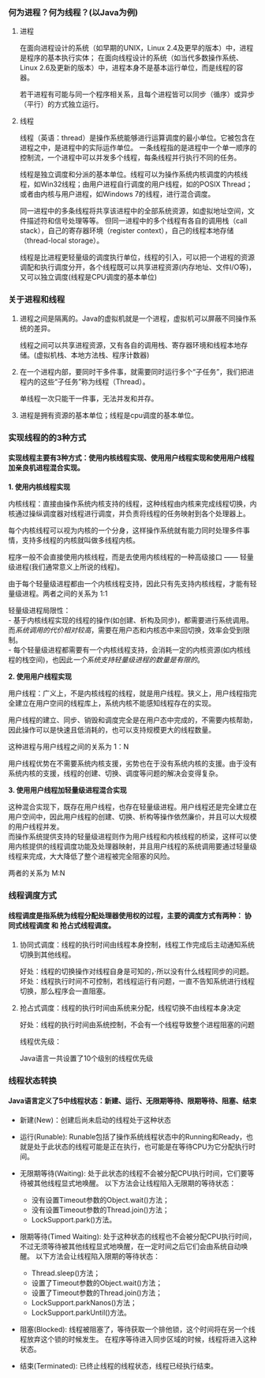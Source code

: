 ### 何为进程？何为线程？(以Java为例)

  1. 进程
  
     在面向进程设计的系统（如早期的UNIX，Linux 2.4及更早的版本）中，进程是程序的基本执行实体；
     在面向线程设计的系统（如当代多数操作系统、Linux 2.6及更新的版本）中，进程本身不是基本运行单位，而是线程的容器。
     
     若干进程有可能与同一个程序相关系，且每个进程皆可以同步（循序）或异步（平行）的方式独立运行。
     
  2. 线程
  
     线程（英语：thread）是操作系统能够进行运算调度的最小单位。它被包含在进程之中，是进程中的实际运作单位。
     一条线程指的是进程中一个单一顺序的控制流，一个进程中可以并发多个线程，每条线程并行执行不同的任务。
     
     线程是独立调度和分派的基本单位。线程可以为操作系统内核调度的内核线程，如Win32线程；由用户进程自行调度的用户线程，如的POSIX Thread；或者由内核与用户进程，如Windows 7的线程，进行混合调度。

     同一进程中的多条线程将共享该进程中的全部系统资源，如虚拟地址空间，文件描述符和信号处理等等。
     但同一进程中的多个线程有各自的调用栈（call stack），自己的寄存器环境（register context），自己的线程本地存储（thread-local storage）。
     
     线程是比进程更轻量级的调度执行单位，线程的引入，可以把一个进程的资源调配和执行调度分开，各个线程既可以共享进程资源(内存地址、文件I/O等)，又可以独立调度(线程是CPU调度的基本单位)


### 关于进程和线程
 
  1. 进程之间是隔离的。Java的虚拟机就是一个进程，虚拟机可以屏蔽不同操作系统的差异。
     
     线程之间可以共享进程资源，又有各自的调用栈、寄存器环境和线程本地存储。(虚拟机栈、本地方法栈、程序计数器)
     
  2. 在一个进程内部，要同时干多件事，就需要同时运行多个“子任务”，我们把进程内的这些“子任务”称为线程（Thread）。
  
       单线程一次只能干一件事，无法并发和并存。
     
  3. 进程是拥有资源的基本单位；线程是cpu调度的基本单位。


### 实现线程的的3种方式

  #### 实现线程主要有3种方式：使用内核线程实现、使用用户线程实现和使用用户线程加亲良机进程混合实现。

  **1. 使用内核线程实现**

   内核线程：直接由操作系统内核支持的线程，这种线程由内核来完成线程切换，内核通过操纵调度器对线程进行调度，并负责将线程的任务映射到各个处理器上。

   每个内核线程可以视为内核的一个分身，这样操作系统就有能力同时处理多件事情，支持多线程的内核就叫做多线程内核。

   程序一般不会直接使用内核线程，而是去使用内核线程的一种高级接口 —— 轻量级进程(我们通常意义上所说的线程)。

   由于每个轻量级进程都由一个内核线程支持，因此只有先支持内核线程，才能有轻量级进程。两者之间的关系为 1:1

   轻量级进程局限性：  
     - 基于内核线程实现的线程的操作(如创建、析构及同步)，都需要进行系统调用。而*系统调用的代价相对较高*，需要在用户态和内核态中来回切换，效率会受到限制。  
     - 每个轻量级进程都需要有一个内核线程支持，会消耗一定的内核资源(如内核线程的栈空间)，也因此*一个系统支持轻量级进程的数量是有限的*。


  **2. 使用用户线程实现**

   用户线程：广义上，不是内核线程的线程，就是用户线程。狭义上，用户线程指完全建立在用户空间的线程库上，系统内核不能感知线程存在的实现。

   用户线程的建立、同步、销毁和调度完全是在用户态中完成的，不需要内核帮助，因此操作可以是快速且低消耗的，也可以支持规模更大的线程数量。

   这种进程与用户线程之间的关系为 1：N

   用户线程优势在不需要系统内核支援，劣势也在于没有系统内核的支援。由于没有系统内核的支援，线程的创建、切换、调度等问题的解决会变得复杂。


  **3. 使用用户线程加轻量级进程混合实现**

   这种混合实现下，既存在用户线程，也存在轻量级进程。用户线程还是完全建立在用户空间中，因此用户线程的创建、切换、析构等操作依然廉价，并且可以大规模的用户线程并发。  
   而操作系统提供支持的轻量级进程则作为用户线程和内核线程的桥梁，这样可以使用内核提供的线程调度功能及处理器映射，并且用户线程的系统调用要通过轻量级线程来完成，大大降低了整个进程被完全阻塞的风险。

   两者的关系为 M:N


### 线程调度方式

  #### 线程调度是指系统为线程分配处理器使用权的过程，主要的调度方式有两种： 协同式线程调度 和 抢占式线程调度。

  1. 协同式调度：线程的执行时间由线程本身控制，线程工作完成后主动通知系统切换到其他线程。

     好处：线程的切换操作对线程自身是可知的，·所以没有什么线程同步的问题。
     坏处：线程执行时间不可控制，若线程运行有问题，一直不告知系统进行线程切换，那么程序会一直阻塞。

  2. 抢占式调度：线程的执行时间由系统来分配，线程切换不由线程本身决定

      好处：线程的执行时间由系统控制，不会有一个线程导致整个进程阻塞的问题

      线程优先级：

        Java语言一共设置了10个级别的线程优先级


### 线程状态转换

  #### Java语言定义了5中线程状态：新建、运行、无限期等待、限期等待、阻塞、结束

  - 新建(New)：创建后尚未启动的线程处于这种状态

  - 运行(Runable): Runable包括了操作系统线程状态中的Running和Ready，也就是处于此状态的线程可能是正在执行，也可能是在等待CPU为它分配执行时间。

  - 无限期等待(Waiting): 处于此状态的线程不会被分配CPU执行时间，它们要等待被其他线程显式地唤醒。
    以下方法会让线程陷入无限期的等待状态：

    - 没有设置Timeout参数的Object.wait()方法；
    - 没有设置Timeout参数的Thread.join()方法；
    - LockSupport.park()方法。

  - 限期等待(Timed Waiting): 处于这种状态的线程也不会被分配CPU执行时间，不过无须等待被其他线程显式地唤醒，在一定时间之后它们会由系统自动唤醒。
    以下方法会让线程陷入限期的等待状态：

    - Thread.sleep()方法；
    - 设置了Timeout参数的Object.wait()方法；
    - 设置了Timeout参数的Thread.join()方法；
    - LockSupport.parkNanos()方法；
    - LockSupport.parkUntil()方法。

  - 阻塞(Blocked): 线程被阻塞了，等待获取一个排他锁，这个时间将在另一个线程放弃这个锁的时候发生。
    在程序等待进入同步区域的时候，线程将进入这种状态。
      
  - 结束(Terminated): 已终止线程的线程状态，线程已经执行结束。
